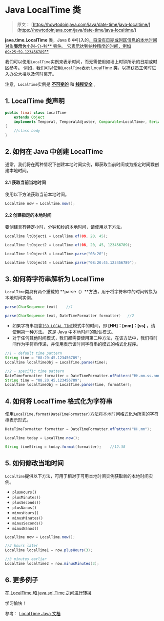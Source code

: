 # Java LocalTime 类

> 原文： [https://howtodoinjava.com/java/date-time/java-localtime/](https://howtodoinjava.com/java/date-time/java-localtime/)

**java.time.LocalTime** 类，Java 8 中引入的[，将没有日期或时区信息的本地时间对象**表示为**小时-分-秒** 零件。 它表示达到纳秒精度的时间，例如 `09:25:59.123456789`**](https://howtodoinjava.com/java8/date-and-time-api-changes-in-java-8-lambda/)

我们可以使用`LocalTime`实例来表示时间，而无需使用如墙上时钟所示的日期或时区参考。 例如，我们可以使用`LocalTime`表示 LocalTime 类，以捕获员工何时进入办公大楼以及何时离开。

注意，`LocalTime`实例是 **[不可变的](https://howtodoinjava.com/java/basics/how-to-make-a-java-class-immutable/)** 和 **[线程安全](https://howtodoinjava.com/java/multi-threading/what-is-thread-safety/)** 。

## 1\. LocalTime 类声明

```java
public final class LocalTime
	extends Object
	implements Temporal, TemporalAdjuster, Comparable<LocalTime>, Serializable
{
	//class body
}

```

## 2\. 如何在 Java 中创建 LocalTime

通常，我们将在两种情况下创建本地时间实例，即获取当前时间或为指定时间戳创建本地时间。

#### 2.1 获取当前当地时间

使用以下方法获取当前本地时间。

```java
LocalTime now = LocalTime.now();

```

#### 2.2 创建指定的本地时间

要创建具有特定小时，分钟和秒的本地时间，请使用以下方法。

```java
LocalTime ltObject1 = LocalTime.of(08, 20, 45);	

LocalTime ltObject2 = LocalTime.of(08, 20, 45, 123456789);

LocalTime ltObject3 = LocalTime.parse("08:20");

LocalTime ltObject4 = LocalTime.parse("08:20:45.123456789");

```

## 3\. 如何将字符串解析为 LocalTime

`LocalTime`类具有两个重载的 **parse（）**方法，用于将字符串中的时间转换为本地时间实例。

```java
parse(CharSequence text)	//1

parse(CharSequence text, DateTimeFormatter formatter)	//2

```

*   如果字符串包含[`ISO_LOCAL_TIME`](https://docs.oracle.com/javase/8/docs/api/java/time/format/DateTimeFormatter.html#ISO_LOCAL_TIME)模式中的时间，即 **[HH]：[mm]：[ss]** ，请使用第一种方法。 这是 Java 中本地时间的默认模式。
*   对于任何其他时间模式，我们都需要使用第二种方法，在该方法中，我们将时间作为字符串传递，并使用表示该时间字符串的模式的格式化程序。

```java
//1 - default time pattern
String time = "08:20:45.123456789";
LocalTime localTimeObj = LocalTime.parse(time);

//2 - specific time pattern
DateTimeFormatter formatter = DateTimeFormatter.ofPattern("HH.mm.ss.nnn");
String time = "08.20.45.123456789";
LocalTime localTimeObj = LocalTime.parse(time, formatter);

```

## 4\. 如何将 LocalTime 格式化为字符串

使用`LocalTime.format(DateTimeFormatter)`方法将本地时间格式化为所需的字符串表示形式。

```java
DateTimeFormatter formatter = DateTimeFormatter.ofPattern("HH.mm");

LocalTime today = LocalTime.now();

String timeString = today.format(formatter);	//12.38

```

## 5\. 如何修改当地时间

`LocalTime`提供以下方法，可用于相对于可用本地时间实例获取新的本地时间实例。

*   `plusHours()`
*   `plusMinutes()`
*   `plusSeconds()`
*   `plusNanos()`
*   `minusHours()`
*   `minusMinutes()`
*   `minusSeconds()`
*   `minusNanos()`

```java
LocalTime now = LocalTime.now();

//3 hours later
LocalTime localTime1 = now.plusHours(3);	

//3 minutes earliar
LocalTime localTime2 = now.minusMinutes(3);

```

## 6\. 更多例子

[在 LocalTime 和 java.sql.Time 之间进行转换](https://howtodoinjava.com/java/date-time/localtime-to-sql-time/)

学习愉快！

参考： [LocalTime Java 文档](https://docs.oracle.com/javase/8/docs/api/java/time/LocalTime.html)